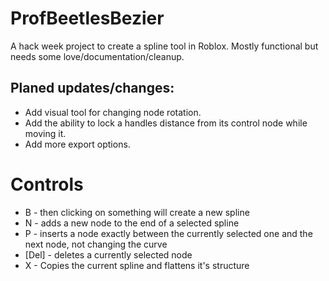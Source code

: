 # ProfBeetlesBezier
A hack week project to create a spline tool in Roblox. Mostly functional but needs some love/documentation/cleanup.


## Planed updates/changes:
* Add visual tool for changing node rotation.
* Add the ability to lock a handles distance from its control node while moving it.
* Add more export options.

# Controls

* B - then clicking on something will create a new spline
* N - adds a new node to the end of a selected spline
* P - inserts a node exactly between the currently selected one and the next node, not changing the curve
* [Del] - deletes a currently selected node
* X - Copies the current spline and flattens it's structure
